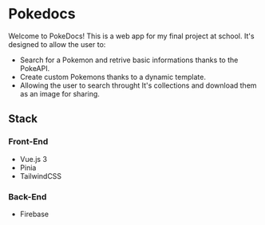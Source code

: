 # Pokedocs

Welcome to PokeDocs!
This is a web app for my final project at school.
It's designed to allow the user to:
- Search for a Pokemon and retrive basic informations thanks to the PokeAPI.
- Create custom Pokemons thanks to a dynamic template.
- Allowing the user to search throught It's collections and download them as an image for sharing.

## Stack
### Front-End
- Vue.js 3
- Pinia
- TailwindCSS

### Back-End
- Firebase